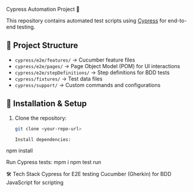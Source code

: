 Cypress Automation Project 🚀

This repository contains automated test scripts using [Cypress](https://www.cypress.io/) for end-to-end testing.

## 📌 Project Structure
- `cypress/e2e/features/` → Cucumber feature files  
- `cypress/e2e/pages/` → Page Object Model (POM) for UI interactions  
- `cypress/e2e/stepDefinitions/` → Step definitions for BDD tests  
- `cypress/fixtures/` → Test data files  
- `cypress/support/` → Custom commands and configurations  

## 🔧 Installation & Setup
1. Clone the repository:
   ```bash
   git clone <your-repo-url>

   Install dependencies:
npm install

Run Cypress tests:
 mpm i
 npm test run
 

🛠️ Tech Stack
Cypress for E2E testing
Cucumber (Gherkin) for BDD
JavaScript for scripting

